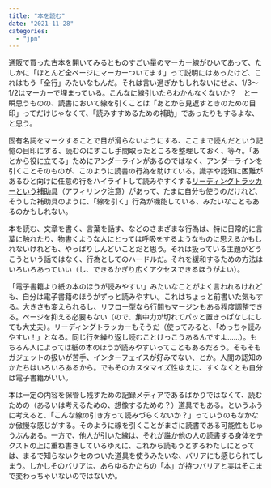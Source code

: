 ```yaml
---
title: "本を読む"
date: "2021-11-28"
categories: 
  - "jpn"
---
```


通販で買った古本を開いてみるとものすごい量のマーカー線がひいてあって、たしかに「ほとんど全ページにマーカーついてます」って説明にはあったけど、これはもう「全行」みたいなもんだ。それは言い過ぎかもしれないにせよ、1/3～1/2はマーカーで埋まっている。こんなに線引いたらわかんなくないか？　と一瞬思うものの、読書において線を引くことは「あとから見返すときのための目印」ってだけじゃなくて、「読みすすめるための補助」であったりもするよな、と思う。

固有名詞をマークすることで目が滑らないようにする、ここまで読んだという記憶の目印にする、読むのにすこし手間取ったところを整理しておく、等々。「あとから役に立てる」ためにアンダーラインがあるのではなく、アンダーラインを引くことそのものが、このように読書の行為を助けている。識字や認知に困難があるひと向けに任意の行をハイライトして読みやすくする[リーディングトラッカーという補助具](https://amzn.to/3cV91q1)（アフィリンク注意）があって、たまに自分も使うのだけれど、そうした補助具のように、「線を引く」行為が機能している、みたいなこともあるのかもしれない。

本を読む、文章を書く、言葉を話す、などのさまざまな行為は、特に日常的に言葉に触れたり、物書くような人にとっては呼吸をするようなものに思えるかもしれないけれども、やっぱりしんどいことだと思う。それは扱っている主題がどうこうという話ではなく、行為としてのハードルだ。それを緩和するための方法はいろいろあっていい（し、できるかぎり広くアクセスできるほうがよい）。

「電子書籍より紙の本のほうが読みやすい」みたいなことがよく言われるけれども、自分は電子書籍のほうがずっと読みやすい。これはちょっと前書いた気もする。大きさも変えられるし、リフロー型なら行間もマージンもある程度調整できる。ページを抑える必要もない（ので、集中力が切れてパッと置きっぱなしにしても大丈夫）。リーディングトラッカーもそうだ（使ってみると、「めっちゃ読みやすい！」となる。同じ行を繰り返し読むことけっこうあるんですよ……）。もちろん人によっては紙の本のほうが読みやすいってこともあるだろう。そもそもガジェットの扱いが苦手、インターフェイスが好みでない、とか。人間の認知のかたちはいろいろあるから。でもそのカスタマイズ性ゆえに、すくなくとも自分は電子書籍がいい。

本は一定の内容を保管し残すための記録メディアであるばかりではなくて、読むための（あるいは考えるための、想像するための？）道具でもある。というふうに考えると、「こんな線の引き方って読みづらくないか？」っていうのもなかなか傲慢な感じがする。そのように線を引くことがまさに読書である可能性もじゅうぶんある。一方で、他人が引いた線は、それが誰か他の人の読書する身体をテクストの上に重ね書きしているゆえに、これから読もうとするわたしにとっては、まるで知らないクセのついた道具を使うみたいな、バリアにも感じられてしまう。しかしそのバリアは、あらゆるかたちの「本」が持つバリアと実はそこまで変わっちゃいないのではないか。
